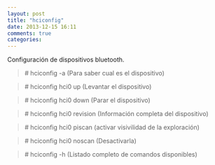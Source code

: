 ```yaml
---
layout: post
title: "hciconfig"
date: 2013-12-15 16:11
comments: true
categories: 
---
```

Configuración de dispositivos bluetooth.

>\# hciconfig -a (Para saber cual es el dispositivo)

>\# hciconfig hci0 up (Levantar el dispositivo)

>\# hciconfig hci0 down (Parar el dispositivo)

>\# hciconfig hci0 revision (Información completa del dispositivo)

>\# hciconfig hci0 piscan  (activar visivilidad de la exploración) 

>\# hciconfig hci0 noscan   (Desactivarla)

>\# hciconfig -h (Listado completo de comandos disponibles)


